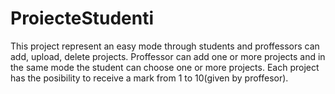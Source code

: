 # ProiecteStudenti
This project represent an easy mode through students and proffessors can add, upload, delete projects. 
Proffessor can add one or more projects and in the same mode the student can choose one or more projects. 
Each project has the posibility to receive a mark from 1 to 10(given by proffesor).

